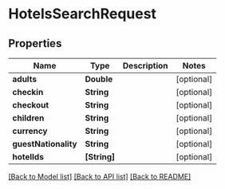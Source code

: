 # HotelsSearchRequest

## Properties
Name | Type | Description | Notes
------------ | ------------- | ------------- | -------------
**adults** | **Double** |  | [optional] 
**checkin** | **String** |  | [optional] 
**checkout** | **String** |  | [optional] 
**children** | **String** |  | [optional] 
**currency** | **String** |  | [optional] 
**guestNationality** | **String** |  | [optional] 
**hotelIds** | **[String]** |  | [optional] 

[[Back to Model list]](../README.md#documentation-for-models) [[Back to API list]](../README.md#documentation-for-api-endpoints) [[Back to README]](../README.md)


